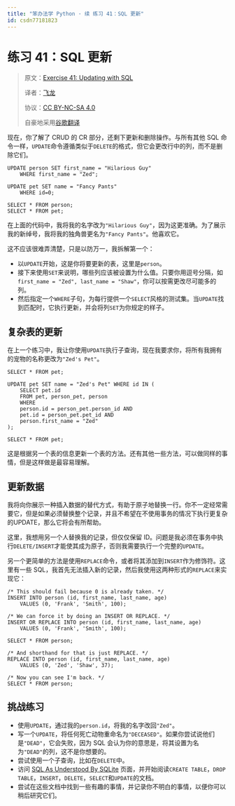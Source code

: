 ```yaml
---
title: "笨办法学 Python · 续 练习 41：SQL 更新"
id: csdn77181823
---
```


# 练习 41：SQL 更新

> 原文：[Exercise 41: Updating with SQL](https://learncodethehardway.org/more-python-book/ex41.html)
> 
> 译者：[飞龙](https://github.com/wizardforcel)
> 
> 协议：[CC BY-NC-SA 4.0](http://creativecommons.org/licenses/by-nc-sa/4.0/)
> 
> 自豪地采用[谷歌翻译](https://translate.google.cn/)

现在，你了解了 CRUD 的 CR 部分，还剩下更新和删除操作。与所有其他 SQL 命令一样，`UPDATE`命令遵循类似于`DELETE`的格式，但它会更改行中的列，而不是删除它们。

```
UPDATE person SET first_name = "Hilarious Guy"
    WHERE first_name = "Zed";

UPDATE pet SET name = "Fancy Pants"
    WHERE id=0;

SELECT * FROM person;
SELECT * FROM pet;
```

在上面的代码中，我将我的名字改为`"Hilarious Guy"`，因为这更准确。为了展示我的新绰号，我将我的独角兽更名为`"Fancy Pants"`。他喜欢它。

这不应该很难弄清楚，只是以防万一，我拆解第一个：

*   以`UPDATE`开始，这是你将要更新的表，这里是`person`。
*   接下来使用`SET`来说明，哪些列应该被设置为什么值。只要你用逗号分隔，如`first_name = "Zed", last_name = "Shaw"`，你可以按需更改尽可能多的列。
*   然后指定一个`WHERE`子句，为每行提供一个`SELECT`风格的测试集。当`UPDATE`找到匹配时，它执行更新，并会将列`SET`为你规定的样子。

## 复杂表的更新

在上一个练习中，我让你使用`UPDATE`执行子查询，现在我要求你，将所有我拥有的宠物的名称更改为`"Zed's Pet"`。

```
SELECT * FROM pet;

UPDATE pet SET name = "Zed's Pet" WHERE id IN (
    SELECT pet.id
    FROM pet, person_pet, person
    WHERE
    person.id = person_pet.person_id AND
    pet.id = person_pet.pet_id AND
    person.first_name = "Zed"
);

SELECT * FROM pet;
```

这是根据另一个表的信息更新一个表的方法。还有其他一些方法，可以做同样的事情，但是这样做是最容易理解。

## 更新数据

我将向你展示一种插入数据的替代方式，有助于原子地替换一行。你不一定经常需要它，但是如果必须替换整个记录，并且不希望在不使用事务的情况下执行更复杂的UPDATE，那么它将会有所帮助。

这里，我想用另一个人替换我的记录，但仅仅保留 ID。问题是我必须在事务中执行`DELETE/INSERT`才能使其成为原子，否则我需要执行一个完整的`UPDATE`。

另一个更简单的方法是使用`REPLACE`命令，或者将其添加到`INSERT`作为修饰符。这里有一些 SQL，我首先无法插入新的记录，然后我使用这两种形式的`REPLACE`来实现它：

```
/* This should fail because 0 is already taken. */
INSERT INTO person (id, first_name, last_name, age)
    VALUES (0, 'Frank', 'Smith', 100);

/* We can force it by doing an INSERT OR REPLACE. */
INSERT OR REPLACE INTO person (id, first_name, last_name, age)
    VALUES (0, 'Frank', 'Smith', 100);

SELECT * FROM person;

/* And shorthand for that is just REPLACE. */
REPLACE INTO person (id, first_name, last_name, age)
    VALUES (0, 'Zed', 'Shaw', 37);

/* Now you can see I'm back. */
SELECT * FROM person;
```

## 挑战练习

*   使用`UPDATE`，通过我的`person.id`，将我的名字改回`"Zed"`。
*   写一个`UPDATE`，将任何死亡动物重命名为`"DECEASED"`。如果你尝试说他们是`"DEAD"`，它会失败，因为 SQL 会认为你的意思是，将其设置为名为`"DEAD"`的列，这不是你想要的。
*   尝试使用一个子查询，比如在`DELETE`中。
*   访问 [SQL As Understood By SQLite](http://www.sqlite.org/lang.html) 页面，并开始阅读`CREATE TABLE`，`DROP TABLE`，`INSERT`，`DELETE`，`SELECT`和`UPDATE`的文档。
*   尝试在这些文档中找到一些有趣的事情，并记录你不明白的事情，以便你可以稍后研究它们。